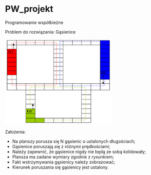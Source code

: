 # PW_projekt
Programowanie współbieżne

Problem do rozwiązania: Gąsienice

<img src=https://github.com/jargaw12/PW_projekt/blob/master/pw_image.png width="350"/>

Założenia:
* Na planszy porusza się N gąsienic o ustalonych długościach;
* Gąsienice poruszają się z różnymi prędkościami;
* Należy zapewnić, że gąsienice nigdy nie będą ze sobą kolidowały;
* Plansza ma zadane wymiary zgodnie z rysunkiem;
* Fakt wstrzymywania gąsienicy należy zobrazować;
* Kierunek poruszania się gąsienicy jest ustalony.
